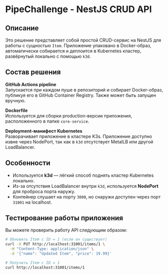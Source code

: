 # PipeChallenge - NestJS CRUD API

## Описание

Это решение представляет собой простой CRUD-сервис на NestJS для работы с сущностью `Item`. Приложение упаковано в Docker-образ, автоматически собирается и деплоится в Kubernetes кластер, развёрнутый локально с помощью `k3d`.

## Состав решения

**GitHub Actions pipeline**  
  Запускается при каждом пуше в репозиторий и собирает Docker-образ, публикуя его в GitHub Container Registry. Также может быть запущен вручную.

**Dockerfile**  
  Используется для сборки production-версии приложения, расположенного в папке `core-service`.

**Deployment-манифест Kubernetes**  
  Разворачивает приложение в кластере K3s. Приложение доступно извне через NodePort, так как в `k3d` отсутствует MetalLB или другой LoadBalancer.

## Особенности

- Используется **k3d** — лёгкий способ поднять кластер Kubernetes локально.
- Из-за отсутствия LoadBalancer внутри `k3d`, используется **NodePort** для проброса порта наружу.
- Контейнер слушает на порту `3000`, но снаружи доступен через порт `31001` на localhost.

## Тестирование работы приложения

Вы можете проверить работу API следующим образом:

```bash
# Обновить Item с ID = 1 (если он существует)
curl -X PUT http://localhost:31001/items/1 \
  -H "Content-Type: application/json" \
  -d '{"name": "Updated Item", "price": 19.99}'

# Получить Item с ID = 1
curl http://localhost:31001/items/1
